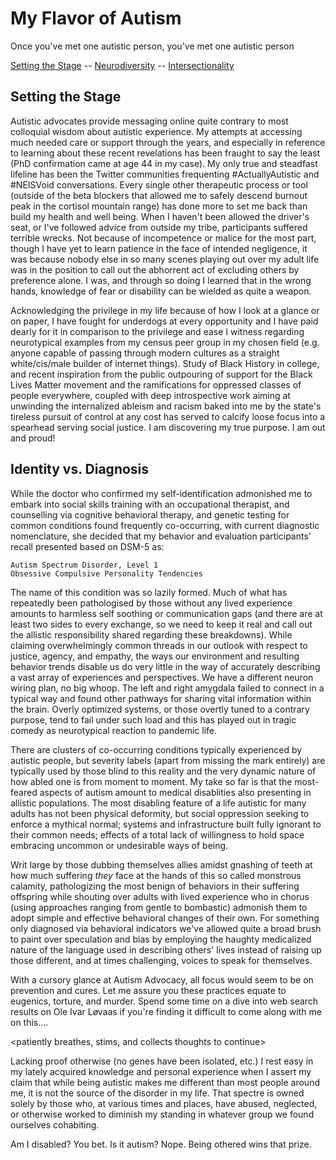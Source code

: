 
My Flavor of Autism
===================

Once you've met one autistic person, you've met one autistic person

[Setting the Stage](./introduction.md 'Previous')
-- [Neurodiversity](./README.md 'Main')
-- [Intersectionality](./intersectionality.md 'Next')


Setting the Stage
-----------------

Autistic advocates provide messaging online quite contrary to most colloquial
wisdom about autistic experience.  My attempts at accessing much needed care or
support through the years, and especially in reference to learning about these
recent revelations has been fraught to say the least (PhD confirmation came at
age 44 in my case).  My only true and steadfast lifeline has been the Twitter
communities frequenting #ActuallyAutistic and #NEISVoid conversations.  Every
single other therapeutic process or tool (outside of the beta blockers that
allowed me to safely descend burnout peak in the cortisol mountain range) has
done more to set me back than build my health and well being.  When I haven't
been allowed the driver's seat, or I've followed advice from outside my tribe,
participants suffered terrible wrecks.  Not because of incompetence or malice
for the most part, though I have yet to learn patience in the face of intended
negligence, it was because nobody else in so many scenes playing out over my
adult life was in the position to call out the abhorrent act of excluding others
by preference alone.  I was, and through so doing I learned that in the wrong
hands, knowledge of fear or disability can be wielded as quite a weapon.

Acknowledging the privilege in my life because of how I look at a glance or on
paper, I have fought for underdogs at every opportunity and I have paid dearly
for it in comparison to the privilege and ease I witness regarding neurotypical
examples from my census peer group in my chosen field (e.g. anyone capable of
passing through modern cultures as a straight white/cis/male builder of internet
things).  Study of Black History in college, and recent inspiration from the
public outpouring of support for the Black Lives Matter movement and the
ramifications for oppressed classes of people everywhere, coupled with deep
introspective work aiming at unwinding the internalized ableism and racism baked
into me by the state's tireless pursuit of control at any cost has served to
calcify loose focus into a spearhead serving social justice.  I am discovering
my true purpose.  I am out and proud!


Identity vs. Diagnosis
----------------------

While the doctor who confirmed my self-identification admonished me to embark
into social skills training with an occupational therapist, and counselling via
cognitive behavioral therapy, and genetic testing for common conditions found
frequently co-occurring, with current diagnostic nomenclature, she decided that
my behavior and evaluation participants' recall presented based on DSM-5 as:

	Autism Spectrum Disorder, Level 1
	Obsessive Compulsive Personality Tendencies

The name of this condition was so lazily formed.  Much of what has repeatedly
been pathologised by those without any lived experience amounts to harmless
self soothing or communication gaps (and there are at least two sides to every
exchange, so we need to keep it real and call out the allistic responsibility
shared regarding these breakdowns).  While claiming overwhelmingly common
threads in our outlook with respect to justice, agency, and empathy, the ways
our environment and resulting behavior trends disable us do very little in the
way of accurately describing a vast array of experiences and perspectives.  We
have a different neuron wiring plan, no big whoop.  The left and right amygdala
failed to connect in a typical way and found other pathways for sharing vital
information within the brain.  Overly optimized systems, or those overtly tuned
to a contrary purpose, tend to fail under such load and this has played out in
tragic comedy as neurotypical reaction to pandemic life.

There are clusters of co-occurring conditions typically experienced by autistic
people, but severity labels (apart from missing the mark entirely) are typically
used by those blind to this reality and the very dynamic nature of how abled one
is from moment to moment.  My take so far is that the most-feared aspects of
autism amount to medical disablities also presenting in allistic populations.
The most disabling feature of a life autistic for many adults has not been
physical deformity, but social oppression seeking to enforce a mythical normal;
systems and infrastructure built fully ignorant to their common needs; effects
of a total lack of willingness to hold space embracing uncommon or undesirable
ways of being.

Writ large by those dubbing themselves allies amidst gnashing of teeth at how
much suffering *they* face at the hands of this so called monstrous calamity,
pathologizing the most benign of behaviors in their suffering offspring while
shouting over adults with lived experience who in chorus (using approaches
ranging from gentle to bombastic) admonish them to adopt simple and effective
behavioral changes of their own.  For something only diagnosed via behavioral
indicators we've allowed quite a broad brush to paint over speculation and bias
by employing the haughty medicalized nature of the language used in describing
others' lives instead of raising up those different, and at times challenging,
voices to speak for themselves.

With a cursory glance at Autism Advocacy, all focus would seem to be on
prevention and cures.  Let me assure you these practices equate to eugenics,
torture, and murder.  Spend some time on a dive into web search results on Ole
Ivar Løvaas if you're finding it difficult to come along with me on this....

  <patiently breathes, stims, and collects thoughts to continue>

Lacking proof otherwise (no genes have been isolated, etc.) I rest easy in my
lately acquired knowledge and personal experience when I assert my claim that
while being autistic makes me different than most people around me, it is not
the source of the disorder in my life.  That spectre is owned solely by those
who, at various times and places, have abused, neglected, or otherwise worked
to diminish my standing in whatever group we found ourselves cohabiting.

Am I disabled?  You bet.  Is it autism?  Nope.  Being othered wins that prize.

